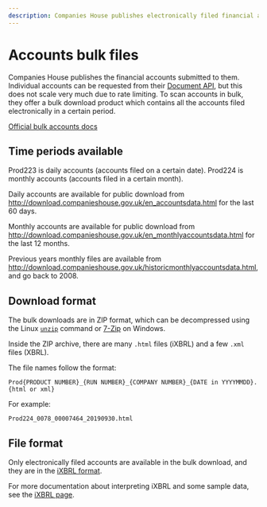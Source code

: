 ```yaml
---
description: Companies House publishes electronically filed financial accounts in daily and monthly bulk files. These are big ZIP files containing iXBRL accounts that can be scanned and parsed to get information such as the creditors, debtors, assets, equity and number of employees at each company.
---
```

# Accounts bulk files

Companies House publishes the financial accounts submitted to them. 
Individual accounts can be requested from their [Document API](/rest-api/document-api/filing.md), 
but this does not scale very much due to rate limiting. 
To scan accounts in bulk, they offer a bulk download product which contains all the accounts filed electronically in a certain period.

[Official bulk accounts docs](https://resources.companieshouse.gov.uk/infoAndGuide/faq/accountsDataProduct.shtml)

## Time periods available
Prod223 is daily accounts (accounts filed on a certain date).
Prod224 is monthly accounts (accounts filed in a certain month).

Daily accounts are available for public download from http://download.companieshouse.gov.uk/en_accountsdata.html for the last 60 days.

Monthly accounts are available for public download from http://download.companieshouse.gov.uk/en_monthlyaccountsdata.html
for the last 12 months.

Previous years monthly files are available from http://download.companieshouse.gov.uk/historicmonthlyaccountsdata.html, and go back to 2008.

## Download format
The bulk downloads are in ZIP format, which can be decompressed using the  Linux [`unzip`](https://www.linux.org/docs/man1/unzip.html) command or [7-Zip](https://www.7-zip.org/) on Windows.

Inside the ZIP archive, there are many `.html` files (iXBRL) and a few `.xml` files (XBRL).

The file names follow the format:
```
Prod{PRODUCT NUMBER}_{RUN NUMBER}_{COMPANY NUMBER}_{DATE in YYYYMMDD}.{html or xml}
```
For example:
```
Prod224_0078_00007464_20190930.html
```

## File format
Only electronically filed accounts are available in the bulk download, and they are in the [iXBRL format](https://www.xbrl.org/the-standard/what/ixbrl/).

For more documentation about interpreting iXBRL and some sample data, see the [iXBRL page](ixbrl.md).
